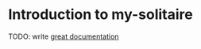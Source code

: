 # Introduction to my-solitaire

TODO: write [great documentation](http://jacobian.org/writing/what-to-write/)
